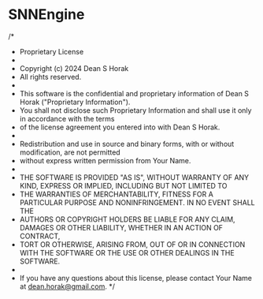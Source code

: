 # SNNEngine
/*
 * Proprietary License
 * 
 * Copyright (c) 2024 Dean S Horak
 * All rights reserved.
 * 
 * This software is the confidential and proprietary information of Dean S Horak ("Proprietary Information").
 * You shall not disclose such Proprietary Information and shall use it only in accordance with the terms
 * of the license agreement you entered into with Dean S Horak.
 * 
 * Redistribution and use in source and binary forms, with or without modification, are not permitted
 * without express written permission from Your Name.
 * 
 * THE SOFTWARE IS PROVIDED "AS IS", WITHOUT WARRANTY OF ANY KIND, EXPRESS OR IMPLIED, INCLUDING BUT NOT LIMITED TO
 * THE WARRANTIES OF MERCHANTABILITY, FITNESS FOR A PARTICULAR PURPOSE AND NONINFRINGEMENT. IN NO EVENT SHALL THE
 * AUTHORS OR COPYRIGHT HOLDERS BE LIABLE FOR ANY CLAIM, DAMAGES OR OTHER LIABILITY, WHETHER IN AN ACTION OF CONTRACT,
 * TORT OR OTHERWISE, ARISING FROM, OUT OF OR IN CONNECTION WITH THE SOFTWARE OR THE USE OR OTHER DEALINGS IN THE SOFTWARE.
 * 
 * If you have any questions about this license, please contact Your Name at dean.horak@gmail.com.
 */


